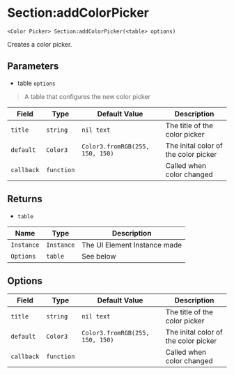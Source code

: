 # Section:addColorPicker
```
<Color Picker> Section:addColorPicker(<table> options)
```
Creates a color picker.

## Parameters
* table `options`
> A table that configures the new color picker

| Field      | Type       | Default Value                   |  Description                         |
| ---------- | ---------- | ------------------------------- | ------------------------------------ |
| `title`    | `string`   | `nil text`                      | The title of the color picker        |
| `default`  | `Color3`   | `Color3.fromRGB(255, 150, 150)` | The inital color of the color picker |
| `callback` | `function` |                                 | Called when color changed            |

## Returns
* `table`

| Name       | Type       | Description                  |
| ---------- | ---------- | ---------------------------- |
| `Instance` | `Instance` | The UI Element Instance made |
| `Options`  | `table`    | See below                    |

## Options
| Field      | Type       | Default Value                   |  Description                         |
| ---------- | ---------- | ------------------------------- | ------------------------------------ |
| `title`    | `string`   | `nil text`                      | The title of the color picker        |
| `default`  | `Color3`   | `Color3.fromRGB(255, 150, 150)` | The inital color of the color picker |
| `callback` | `function` |                                 | Called when color changed            |